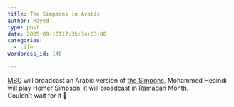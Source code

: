 ```yaml
---
title: The Simpsons in Arabic
author: Rayed
type: post
date: 2005-09-10T17:35:34+03:00
categories:
  - Life
wordpress_id: 146

---
```

<p><a href="http://www.mbc.net/arabic/">MBC</a> will broadcast an Arabic version of <a href="http://www.thesimpsons.com/">the Simpons</a>, Mohammed Heaindi will play Homer Simpson, it will broadcast in Ramadan Month.<br />
Couldn&#8217;t wait for it 🙂</p>
